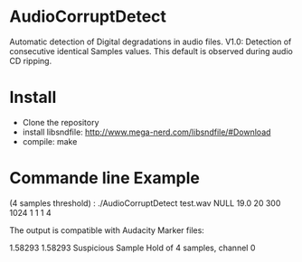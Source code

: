 # AudioCorruptDetect
Automatic detection of Digital degradations in audio files.
V1.0: Detection of consecutive identical Samples values.
This default is observed during audio CD ripping.

# Install
- Clone the repository
- install libsndfile: http://www.mega-nerd.com/libsndfile/#Download
- compile: make


# Commande line Example
(4 samples threshold) : 
./AudioCorruptDetect test.wav NULL 19.0 20 300 1024 1 1 1 4 

The output is compatible with Audacity Marker files:

1.58293	1.58293	Suspicious Sample Hold of  4 samples, channel 0 
